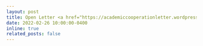```yaml
---
layout: post
title: Open Letter <a href="https://academiccooperationletter.wordpress.com/">On Putin’s War in Ukraine and the Future of International Academic Cooperation</a>
date: 2022-02-26 10:00:00-0400
inline: true
related_posts: false
---
```


